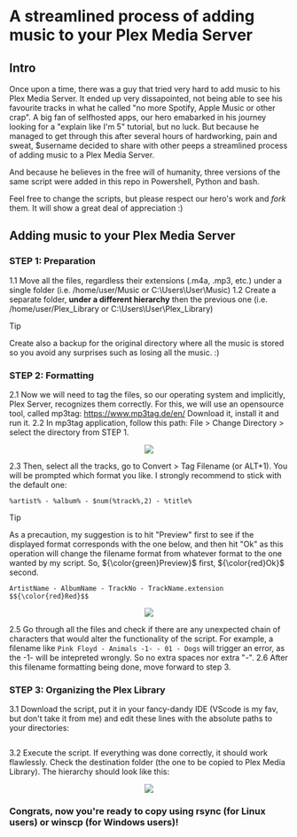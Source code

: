 # A streamlined process of adding music to your Plex Media Server

## Intro
Once upon a time, there was a guy that tried very hard to add music to his Plex Media Server. It ended up very dissapointed, not being able to see his favourite tracks in what he called "no more Spotify, Apple Music or other crap". A big fan of selfhosted apps, our hero emabarked in his journey looking for a "explain like I'm 5" tutorial, but no luck. But because he managed to get through this after several hours of hardworking, pain and sweat, $username decided to share with other peeps a streamlined process of adding music to a Plex Media Server. 

And because he believes in the free will of humanity, three versions of the same script were added in this repo in Powershell, Python and bash.

Feel free to change the scripts, but please respect our hero's work and _fork_ them. It will show a great deal of appreciation :) 

## Adding music to your Plex Media Server
### STEP 1: Preparation
1.1 Move all the files, regardless their extensions (.m4a, .mp3, etc.) under a single folder (i.e. /home/user/Music or C:\Users\User\Music) 
1.2 Create a separate folder, **under a different hierarchy** then the previous one (i.e. /home/user/Plex_Library or C:\Users\User\Plex_Library)
> [!TIP]
> Create also a backup for the original directory where all the music is stored so you avoid any surprises such as losing all the music. :) 

### STEP 2: Formatting
2.1 Now we will need to tag the files, so our operating system and implicitly, Plex Server, recognizes them correctly. For this, we will use an opensource tool, called mp3tag: https://www.mp3tag.de/en/ Download it, install it and run it.
2.2 In mp3tag application, follow this path: File > Change Directory > select the directory from STEP 1.
<p align='center'>
<img src=https://github.com/thegoodroot/plex_tools/assets/126617923/d21fbcf6-4b2f-4ce1-aa90-91d995472b76 />
</p>

2.3 Then, select all the tracks, go to Convert > Tag Filename (or ALT+1). You will be prompted which format you like. I strongly recommend to stick with the default one: 
``` 
%artist% - %album% - $num(%track%,2) - %title% 
```
> [!TIP]
> As a precaution, my suggestion is to hit "Preview" first to see if the displayed format corresponds with the one below, and then hit "Ok" as this operation will change the filename format from whatever format to the one wanted by my script. So, ${\color{green}Preview}$ first, ${\color{red}Ok}$ second. 
> ```
> ArtistName - AlbumName - TrackNo - TrackName.extension $${\color{red}Red}$$
> ```
<p align="center">
<img src=https://github.com/thegoodroot/plex_tools/assets/126617923/714796dd-fe94-48ab-86b4-23ec536edf1c />
</p>

2.5 Go through all the files and check if there are any unexpected chain of characters that would alter the functionality of the script. For example, a filename like ``` Pink Floyd - Animals -1- - 01 - Dogs ``` will trigger an error, as the -1- will be intepreted wrongly. So no extra spaces nor extra "-". 
2.6 After this filename formatting being done, move forward to step 3.

### STEP 3: Organizing the Plex Library
3.1 Download the script, put it in your fancy-dandy IDE (VScode is my fav, but don't take it from me) and edit these lines with the absolute paths to your directories:
```
```
3.2 Execute the script. If everything was done correctly, it should work flawlessly. Check the destination folder (the one to be copied to Plex Media Library). 
The hierarchy should look like this:
<p align="center">
<img src=https://github.com/thegoodroot/plex_tools/assets/126617923/30637d52-3fc5-4a34-adfa-964e7cf880e9 />
</p>

### Congrats, now you're ready to copy using rsync (for Linux users) or winscp (for Windows users)! 
